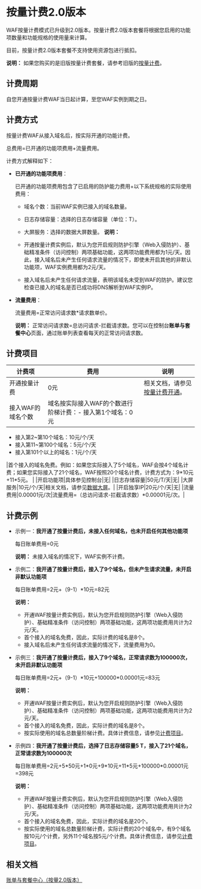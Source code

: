 # 按量计费2.0版本

WAF按量计费模式已升级到2.0版本。按量计费2.0版本套餐将根据您启用的功能项数量和功能规格的使用量来计算。

目前，按量计费2.0版本套餐不支持使用资源包进行抵扣。

**说明：** 如果您购买的是旧版按量计费套餐，请参考旧版的[按量计费](/cn.zh-CN/计费与开通服务/计费方式.md)。

## 计费周期

自您开通按量计费WAF当日起计算，至您WAF实例到期之日。

## 计费方式

按量计费WAF从接入域名后，按实际开通的功能计费。

总费用=已开通的功能项费用+流量费用。

计费方式解释如下：

-   **已开通的功能项费用**：

    已开通的功能项费用包含了已启用的防护能力费用+以下系统规格的实际使用费用：

    -   域名个数：当前WAF实例已接入的域名数量。
    -   日志存储容量：选择的日志存储容量（单位：T）。
    -   大屏服务：选择的数据大屏数量。
    **说明：**

    -   开通按量计费实例后，默认为您开启规则防护引擎（Web入侵防护）、基础精准条件（访问控制）两项基础功能，这两项功能费用都为1元/天。因此，接入域名后未产生任何请求流量的情况下，即使未开启其他的非默认功能项，WAF实例费用都为2元/天。
    -   接入域名后未产生任何请求流量，表明该域名未受到WAF的防护。建议您检查已接入的域名是否已成功将DNS解析到WAF实例IP。
-   **流量费用**：

    流量费用=正常访问请求数\*请求数单价。

    **说明：** 正常访问请求数=总访问请求-拦截请求数。您可以在控制台**账单与套餐中心**页面，通过账单列表查看每天的正常访问请求数。


## 计费项目

|计费项|费用|说明|
|---|--|--|
|开通按量计费|0元|相关文档，请参见[按量计费开通](/cn.zh-CN/计费与开通服务/开通WAF/开通Web应用防火墙.md)。|
|接入WAF的域名个数|域名按实际接入WAF的个数进行阶梯计费：-   接入第1个域名：0元
-   接入第2~第10个域名：10元/个/天
-   接入第11~第100个域名：5元/个/天
-   接入第101个以上的域名：1元/个/天

|首个接入的域名免费。例如：如果您实际接入了5个域名，WAF会按4个域名计费；如果您实际接入了21个域名，WAF按照20个域名计费，计费方式为：9\*10元+11\*5元。 |
|开启功能项|具体参见控制台|无|
|日志存储容量|50元/T/天|无|
|大屏服务|10元/个/天|相关文档，请参见[数据大屏](/cn.zh-CN/.md)。|
|开启独享IP|20元/个/天|无|
|流量费用|0.00001元/次|流量费用=（总访问请求-拦截请求数）\*0.00001元/次。|

## 计费示例

-   示例一：**我开通了按量计费后，未接入任何域名，也未开启任何其他功能项**

    每日账单费用=0元

    **说明：** 未接入域名的情况下，WAF实例不计费。

-   示例二：**我开通了按量计费后，接入了9个域名，但未产生请求流量，未开启非默认功能项**

    每日账单费用=2元+（9-1）\*10元=82元

    **说明：**

    -   开通WAF按量计费实例后，默认为您开启规则防护引擎（Web入侵防护）、基础精准条件（访问控制）两项基础功能，这两项功能费用共计为2元/天。
    -   首个接入的域名免费，因此，实际计费的域名是8个。
    -   接入域名后未产生任何请求流量的情况下，流量费用为0。
-   示例三：**我开通了按量计费后，接入了9个域名，正常请求数为100000次，未开启非默认功能项**

    每日账单费用=2元+（9-1）\*10元+100000\*0.00001元=83元

    **说明：**

    -   开通WAF按量计费实例后，默认为您开启规则防护引擎（Web入侵防护）、基础精准条件（访问控制）两项基础功能，这两项功能费用共计为2元/天。
    -   首个接入的域名免费，因此，实际计费的域名是8个。
    -   按实际使用的域名总数量阶梯计费。具体计费信息，请参见[计费项目](#section_z2z_7mw_v06)。
-   示例四：**我开通了按量计费后，选择了日志存储容量5 T，接入了21个域名，正常请求数为100000次**

    每日账单费用=2元+5\*50元+1\*0元+9\*10元+11\*5元+100000\*0.00001元=398元

    **说明：**

    -   开通WAF按量计费实例后，默认为您开启规则防护引擎（Web入侵防护）、基础精准条件（访问控制）两项基础功能，这两项功能费用共计为2元/天。
    -   首个接入的域名免费，因此，实际计费的域名是20个。
    -   按实际使用的域名总数量阶梯计费，实际计费的20个域名中，有9个域名按10元/个计费，另外11个域名按5元/个计费。具体计费信息，请参见[计费项目](#section_z2z_7mw_v06)。

## 相关文档

[账单与套餐中心（按量2.0版本）](/cn.zh-CN/系统管理/账单与套餐中心（按量2.0版本）.md)

